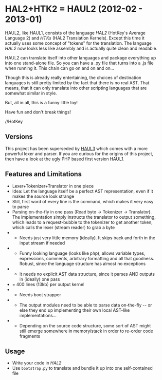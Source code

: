 # HAL2+HTK2 = HAUL2 (2012-02 - 2013-01)
HAUL2, like HAUL1, consists of the language *HAL2* (HotKey's Average Language 2) and *HTKs* (HAL2 Translation Kernels). Except this time it actually uses some concept of "tokens" for the translation. The language *HAL2* now looks less like assembly and is actually quite clean and readable.

HAUL2 can translate itself into other languages and package everything up into one stand-alone file. So you can have a .py file that turns into a .js file when running it. This chain can go on and on and on...

Though this is already really entertaining, the choices of destination languages is still pretty limited by the fact that there is no real AST. That means, that it can only translate into other scripting languages that are somewhat similar in style.

But, all in all, this is a funny little toy!

Have fun and don't break things!

//HotKey

## Versions
This project has been superseded by [HAUL3](https://github.com/hotkeymuc/haul3) which comes with a more powerful lexer and parser.
If you are curious for the origins of this project, then have a look at the ugly PHP based first version [HAUL1](https://github.com/hotkeymuc/haul1).


## Features and Limitations
* Lexer+Tokenizer+Translator in one piece
* Idea: Let the language itself be a perfect AST representation, even if it makes the source look strange
* Still, first word of every line is the command, which makes it very easy to parse
* Parsing on-the-fly in one pass (Read byte -> Tokenizer -> Translator). The implementation simply instructs the translator to output something, which leads to a request-bubble to the tokenizer to get another token, which calls the lexer (stream reader) to grab a byte
* + Needs just very little memory (ideally). It skips back and forth in the input stream if needed
* + Funny looking language (looks like php), allows variable types, expressions, comments, arbitrary formatting and all that goodness. Robust, since the language structure has almost no exceptions
* + It needs no explicit AST data structure, since it parses AND outputs in (ideally) one pass
* = 400 lines (13kb) per output kernel
* - Needs boot strapper
* - The output modules need to be able to parse data on-the-fly -- or else they end up implementing their own local AST-like implementations...
* - Depending on the source code structure, some sort of AST might still emerge somewhere in memory/stack in order to re-order code fragments

## Usage
* Write your code in *HAL2*
* Use `bootstrap.py` to translate and bundle it up into one self-contained file